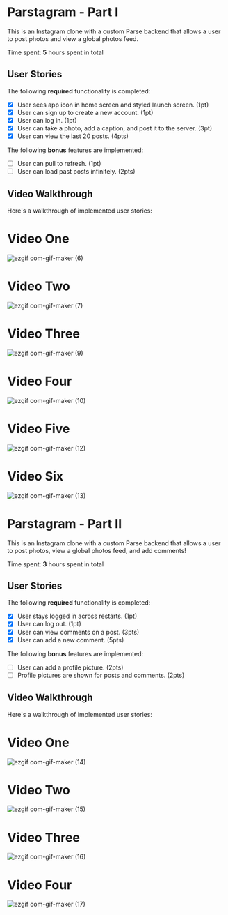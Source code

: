 # Parstagram - Part I

This is an Instagram clone with a custom Parse backend that allows a user to post photos and view a global photos feed.

Time spent: **5** hours spent in total

## User Stories

The following **required** functionality is completed:

- [x] User sees app icon in home screen and styled launch screen. (1pt)
- [x] User can sign up to create a new account. (1pt)
- [x] User can log in. (1pt)
- [x] User can take a photo, add a caption, and post it to the server. (3pt)
- [x] User can view the last 20 posts. (4pts)

The following **bonus** features are implemented:

- [ ] User can pull to refresh. (1pt)
- [ ] User can load past posts infinitely. (2pts)

## Video Walkthrough

Here's a walkthrough of implemented user stories:
# Video One
![ezgif com-gif-maker (6)](https://user-images.githubusercontent.com/88288108/136710082-f48eacf3-c429-48ee-afe2-3a41b45fd9b7.gif) 
# Video Two
![ezgif com-gif-maker (7)](https://user-images.githubusercontent.com/88288108/136710180-ee38a65f-5ad6-4ccc-80b8-ed01a79ab20a.gif)
# Video Three

![ezgif com-gif-maker (9)](https://user-images.githubusercontent.com/88288108/136710315-5060bede-b988-4090-8670-d59d13f258ff.gif)
# Video Four

![ezgif com-gif-maker (10)](https://user-images.githubusercontent.com/88288108/136710425-5fe78e42-121d-4323-b07b-9576a47b6ac7.gif)
# Video Five

![ezgif com-gif-maker (12)](https://user-images.githubusercontent.com/88288108/136710524-4011d42a-6fbd-49db-94f9-95a8586e7e8a.gif)
# Video Six

![ezgif com-gif-maker (13)](https://user-images.githubusercontent.com/88288108/136710552-92c87b38-9706-476f-a09e-5ea40487d45b.gif)

# Parstagram - Part II

This is an Instagram clone with a custom Parse backend that allows a user to post photos, view a global photos feed, and add comments!

Time spent: **3** hours spent in total

## User Stories

The following **required** functionality is completed:

- [x] User stays logged in across restarts. (1pt)
- [x] User can log out. (1pt)
- [x] User can view comments on a post. (3pts)
- [x] User can add a new comment. (5pts)

The following **bonus** features are implemented:

- [ ] User can add a profile picture. (2pts)
- [ ] Profile pictures are shown for posts and comments. (2pts)

## Video Walkthrough

Here's a walkthrough of implemented user stories:
# Video One
![ezgif com-gif-maker (14)](https://user-images.githubusercontent.com/88288108/136797801-3e008d53-5fa5-4264-9689-789a7d7674a4.gif)

# Video Two
![ezgif com-gif-maker (15)](https://user-images.githubusercontent.com/88288108/136800065-6bc5a017-8fd5-4251-93ee-a1c0bf0e5352.gif)

# Video Three
![ezgif com-gif-maker (16)](https://user-images.githubusercontent.com/88288108/136800763-ebce4a77-ef43-410c-9043-cd72ba6213ba.gif)

# Video Four
![ezgif com-gif-maker (17)](https://user-images.githubusercontent.com/88288108/136801052-669c3f9a-d481-403d-b145-5da4ff99fb21.gif)


